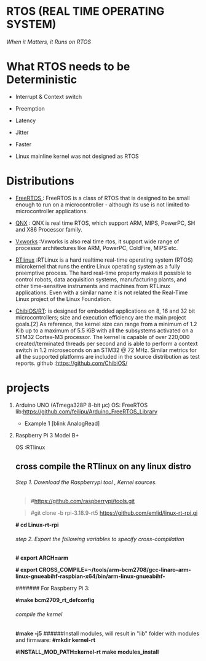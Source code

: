 # RTOS (REAL TIME OPERATING SYSTEM) 
###### When it Matters, it Runs on RTOS

# What RTOS needs to be Deterministic
* Interrupt & Context switch

* Preemption

* Latency

* Jitter

* Faster

* Linux mainline kernel was not designed as RTOS

# Distributions 

* <a href="https://www.freertos.org/about-RTOS.html">FreeRTOS </a>:  FreeRTOS is a class of RTOS that is designed to be small enough to run on a microcontroller - although its use is not limited to microcontroller applications.

 
* <a href="http://blackberry.qnx.com/en/sdp7">QNX</a> : QNX is real time RTOS, which support ARM, MIPS, PowerPC, SH and X86 Processor family.
* <a href="https://www.windriver.com/products/vxworks">Vxworks</a> :Vxworks is also real time rtos, it support wide range of processor architectures like ARM, PowerPC, ColdFire, MIPS etc.

* <a href="http://www.rtlinux.org/">RTlinux</a> :RTLinux is a hard realtime real-time operating system (RTOS) microkernel that runs the entire Linux operating system as a fully preemptive process. The hard real-time property makes it possible to control robots, data acquisition systems, manufacturing plants, and other time-sensitive instruments and machines from RTLinux applications. Even with a similar name it is not related the Real-Time Linux project of the Linux Foundation.

* <a href="http://www.chibios.org/dokuwiki/doku.php">ChibiOS/RT</a>: is designed for embedded applications on 8, 16 and 32 bit microcontrollers; size and execution efficiency are the main project goals.[2] As reference, the kernel size can range from a minimum of 1.2 Kib up to a maximum of 5.5 KiB with all the subsystems activated on a STM32 Cortex-M3 processor. The kernel is capable of over 220,000 created/terminated threads per second and is able to perform a context switch in 1.2 microseconds on an STM32 @ 72 MHz. Similar metrics for all the supported platforms are included in the source distribution as test reports. 
github :https://github.com/ChibiOS/

# projects
1. Arduino UNO (ATmega328P 8-bit μc)
   OS: FreeRTOS
   lib:https://github.com/feilipu/Arduino_FreeRTOS_Library
   * Example 1 [blink AnalogRead]
2. Raspberry Pi 3 Model B+ 

   OS :RTlinux
   ## cross compile the RTlinux on any linux distro
   ###### Step 1. Download the Raspberrypi tool , Kernel sources. 
   > #https://github.com/raspberrypi/tools.git
   
   > #git clone -b rpi-3.18.9-rt5 https://github.com/emlid/linux-rt-rpi.gi
   
     **# cd Linux-rt-rpi** 
   ###### step 2. Export the following variables to specify cross-compilation 
     **# export ARCH=arm**
   
     **# export CROSS_COMPILE=~/tools/arm-bcm2708/gcc-linaro-arm-linux-gnueabihf-raspbian-x64/bin/arm-linux-gnueabihf-**
   
   
   ####### For Raspberry Pi 3:

     **#make bcm2709_rt_defconfig**
   ###### compile the kernel
     **#make -j5**
   ######Install modules, will result in "lib" folder with modules and firmware:
     **#mkdir kernel-rt**
   
     **#INSTALL_MOD_PATH=kernel-rt make modules_install**
   
   
